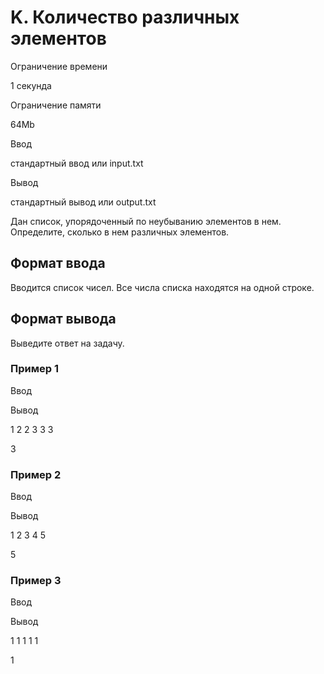 K. Количество различных элементов
=================================

Ограничение времени

1 секунда

Ограничение памяти

64Mb

Ввод

стандартный ввод или input.txt

Вывод

стандартный вывод или output.txt

Дан список, упорядоченный по неубыванию элементов в нем. Определите, сколько в нем различных элементов.

Формат ввода
------------

Вводится список чисел. Все числа списка находятся на одной строке.

Формат вывода
-------------

Выведите ответ на задачу.

### Пример 1

Ввод

Вывод

1 2 2 3 3 3

3

### Пример 2

Ввод

Вывод

1 2 3 4 5

5

### Пример 3

Ввод

Вывод

1 1 1 1 1

1